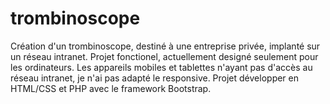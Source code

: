 # trombinoscope

Création d'un trombinoscope, destiné à une entreprise privée, implanté sur un réseau intranet.
Projet fonctionel, actuellement designé seulement pour les ordinateurs. Les appareils mobiles et tablettes n'ayant pas d'accès au réseau intranet, je n'ai pas adapté le responsive.
Projet développer en HTML/CSS et PHP avec le framework Bootstrap.


